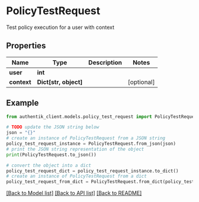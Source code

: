 # PolicyTestRequest

Test policy execution for a user with context

## Properties

Name | Type | Description | Notes
------------ | ------------- | ------------- | -------------
**user** | **int** |  | 
**context** | **Dict[str, object]** |  | [optional] 

## Example

```python
from authentik_client.models.policy_test_request import PolicyTestRequest

# TODO update the JSON string below
json = "{}"
# create an instance of PolicyTestRequest from a JSON string
policy_test_request_instance = PolicyTestRequest.from_json(json)
# print the JSON string representation of the object
print(PolicyTestRequest.to_json())

# convert the object into a dict
policy_test_request_dict = policy_test_request_instance.to_dict()
# create an instance of PolicyTestRequest from a dict
policy_test_request_from_dict = PolicyTestRequest.from_dict(policy_test_request_dict)
```
[[Back to Model list]](../README.md#documentation-for-models) [[Back to API list]](../README.md#documentation-for-api-endpoints) [[Back to README]](../README.md)


